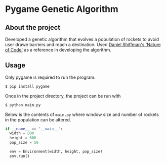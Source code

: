 # Pygame Genetic Algorithm

## About the project
Developed a genetic algorithm that evolves a population of rockets to avoid user drawn barriers and reach a destination.
Used [Daniel Shiffman's 'Nature of Code'](https://natureofcode.com/book/chapter-9-the-evolution-of-code/) as a reference in developing the algorithm.

## Usage
Only pygame is required to run the program.
```sh
$ pip install pygame
```
Once in the project directory, the project can be run with
```sh
$ python main.py
```
Below is the contents of `main.py` where window size and number of rockets in the population can be altered.
```python
if __name__ == "__main__":
  width = 800
  height = 600
  pop_size = 50

  env = Environment(width, height, pop_size)
  env.run()
```
